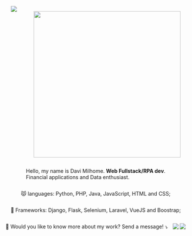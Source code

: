 <div class="container" align="center" style="display: flex; justify-content: space-around; flex-wrap: wrap;">
<a href="https://github.com/davimmilhome/">
  <img align="center" src="https://github-readme-stats-sigma-five.vercel.app/api?username=davimmilhome&show_icons=true&theme=tokyonight&include_all_commits=true&count_private=true&" target="_blank"/>
</a>

<img src="https://raw.githubusercontent.com/MicaelliMedeiros/micaellimedeiros/master/image/computer-illustration.png" min-width="400px" max-width="400px" width="400px" align="right"> </br>

<p align="left"> 
  Hello, my name is Davi Milhome. <strong>Web Fullstack/RPA dev</strong>.<br>
  Financial applications and Data enthusiast.
</p>

<p align="left">
  😾 languages: Python, PHP, Java, JavaScript, HTML and CSS;
</p>

<p align="left">
  💼 Frameworks: Django, Flask, Selenium, Laravel, VueJS and Boostrap; 
</p>

<p align="left">
  💌 Would you like to know more about my work? Send a message! ⤵️
</p>

<p align="left">
  <a href="mailto:davimmilhome@gmail.com" alt="Gmail">
  <img src="https://img.shields.io/badge/-Gmail-FF0000?style=flat-square&labelColor=FF0000&logo=gmail&logoColor=white&link=davimmilhome@gmail.com" /></a>

  <a href="https://www.linkedin.com/in/davi-milhome/" alt="LinkedIn">
  <img src="https://img.shields.io/badge/-Linkedin-0e76a8?style=flat-square&logo=Linkedin&logoColor=white&link=https://www.linkedin.com/in/davi-milhome/" /></a>


</p>
